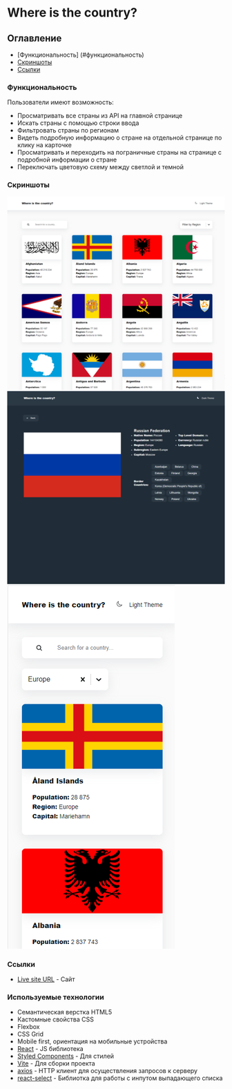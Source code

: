 # Where is the country?

## Оглавление

- [Функциональность] (#функциональность)
- [Скриншоты](#скриншоты)
- [Ссылки](#ссылки)


### Функциональность

Пользователи имеют возможность:

- Просматривать все страны из API на главной странице
- Искать страны с помощью строки ввода
- Фильтровать страны по регионам
- Видеть подробную информацию о стране на отдельной странице по клику на карточке
- Просматривать и переходить на пограничные страны на странице с подробной информации о стране
- Переключать цветовую схему между светлой и темной

### Скриншоты

![Главная страница](./src/assets/witc-light.png)
![Отдельная страница](./src/assets/witc-rus.png)
![Мобильная версия](./src/assets/witc-mobile.png)

### Ссылки

- [Live site URL](https://where-is-the-country.vercel.app/) - Сайт

### Используемые технологии

- Семантическая верстка HTML5
- Кастомные свойства CSS
- Flexbox
- CSS Grid
- Mobile first, ориентация на мобильные устройства
- [React](https://react.dev/) - JS библиотека
- [Styled Components](https://styled-components.com/) - Для стилей
- [Vite](https://vitejs.dev/) - Для сборки проекта
- [axios](https://axios-http.com/docs/intro) - HTTP клиент для осуществления запросов к серверу
- [react-select](https://react-select.com/home) - Библиотка для работы с инпутом выпадающего списка


